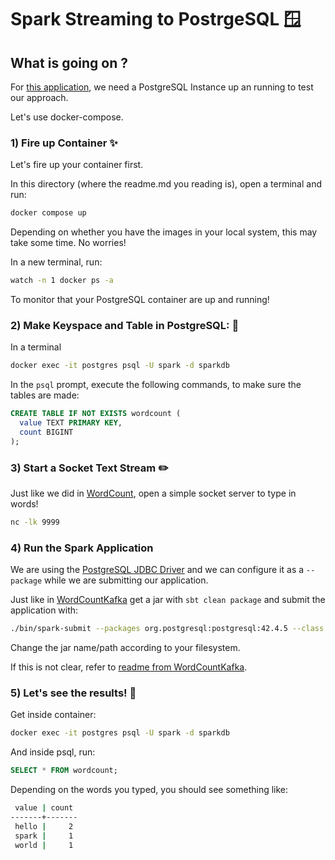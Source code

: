 # Spark Streaming to PostrgeSQL 🪟

## What is going on ?

For [this application](https://github.com/kantarcise/learningspark/blob/main/src/main/scala/WordCountToPostgres.scala), we need a PostgreSQL Instance up an running to test our approach.

Let's use docker-compose.

### 1) Fire up Container ✨

Let's fire up your container first.

In this directory (where the readme.md you reading is), open a terminal and run:

```bash
docker compose up
```

Depending on whether you have the images in your local system, this may take some time. No worries!

In a new terminal, run:

```bash
watch -n 1 docker ps -a
```

To monitor that your PostgreSQL container are up and running!

### 2) Make Keyspace and Table in PostgreSQL: 📜

In a terminal 

```bash
docker exec -it postgres psql -U spark -d sparkdb
```

In the `psql` prompt, execute the following commands, to make sure the tables are made:

```sql
CREATE TABLE IF NOT EXISTS wordcount (
  value TEXT PRIMARY KEY,
  count BIGINT
);
```

### 3) Start a Socket Text Stream ✏️

Just like we did in [WordCount](https://github.com/kantarcise/learningspark/blob/main/src/main/scala/WordCount.scala), open a simple socket server to type in words!

```bash
nc -lk 9999
```

### 4) Run the Spark Application

We are using the [PostgreSQL JDBC Driver](https://mvnrepository.com/artifact/org.postgresql/postgresql/42.4.5) and we can configure it as a `--package` while we are submitting our application.

Just like in [WordCountKafka](https://github.com/kantarcise/learningspark/blob/main/src/main/scala/WordCountKafka.scala) get a jar with `sbt clean package` and submit the application with:

```bash
./bin/spark-submit --packages org.postgresql:postgresql:42.4.5 --class learningSpark.WordCountToPostgres --master local[*] /home/sezai/IdeaProjects/learningspark/target/scala-2.12/learningspark_2.12-0.1.0-SNAPSHOT.jar
```

Change the jar name/path according to your filesystem.

If this is not clear, refer to [readme from WordCountKafka](https://github.com/kantarcise/learningspark/blob/main/docker/localSparkDockerKafka/readme.md).

### 5) Let's see the results! 🎈

Get inside container:

```bash
docker exec -it postgres psql -U spark -d sparkdb
```

And inside psql, run:

```sql
SELECT * FROM wordcount;
```

Depending on the words you typed, you should see something like:

```bash
 value | count 
-------+-------
 hello |     2
 spark |     1
 world |     1
```